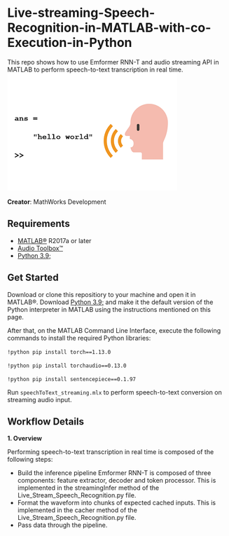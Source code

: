 # Live-streaming-Speech-Recognition-in-MATLAB-with-co-Execution-in-Python
This repo shows how to use Emformer RNN-T and audio streaming API in MATLAB to perform speech-to-text transcription in real time.
![speech2text image](https://github.com/souravpradhansp/Live-streaming-Speech-Recognition-in-MATLAB-with-co-Execution-in-Python/blob/main/images/helloworld.png?raw=true)

**Creator**: MathWorks Development

## Requirements
- [MATLAB&reg;](http://www.mathworks.com) R2017a or later
- [Audio Toolbox&trade;](https://www.mathworks.com/products/audio.html)
- [Python 3.9;](https://www.python.org/downloads/release/python-390/)

## Get Started
Download or clone this repositiory to your machine and open it in MATLAB&reg;. Download [Python 3.9;](https://www.python.org/downloads/release/python-390/) and make it the default version of the Python interpreter in MATLAB using the instructions mentioned on this page. 

After that, on the MATLAB Command Line Interface, execute the following commands to install the required Python libraries:

``!python pip install torch==1.13.0``

``!python pip install torchaudio==0.13.0``

``!python pip install sentencepiece==0.1.97``


Run ``speechToText_streaming.mlx`` to perform speech-to-text conversion on streaming audio input.

## Workflow Details
**1. Overview**

Performing speech-to-text transcription in real time is composed of the following steps:
- Build the inference pipeline Emformer RNN-T is composed of three components: feature extractor, decoder and token processor. This is implemented in the streamingInfer method of the Live_Stream_Speech_Recognition.py file.
- Format the waveform into chunks of expected cached inputs. This is implemented in the cacher method of the Live_Stream_Speech_Recognition.py file.
- Pass data through the pipeline.
